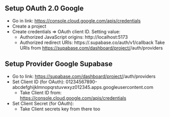 ## Setup OAuth 2.0 Google

- Go in link: https://console.cloud.google.com/apis/credentials
- Create a project
- Create credentials => OAuth client ID. Setting value:
  + Authorized JavaScript origins: http://localhost:5173
  + Authorized redirect URIs: https://<project-id>.supabase.co/auth/v1/callback
    Take URIs from https://supabase.com/dashboard/project/<project-id>/auth/providers

## Setup Provider Google Supabase

- Go to link: https://supabase.com/dashboard/project/<project-id>/auth/providers
- Set Client ID (for OAuth): 01234567890-abcdefghijklmnopqrstuvwxyz012345.apps.googleusercontent.com
  + Take Client ID from: https://console.cloud.google.com/apis/credentials
- Set Client Secret (for OAuth): 
  + Take Client secrets key from there too
